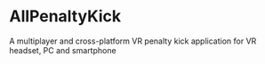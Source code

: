 # AllPenaltyKick

A multiplayer and cross-platform VR penalty kick application for VR headset, PC and smartphone
